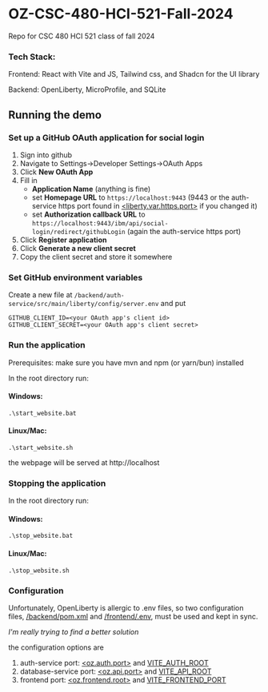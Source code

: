 # OZ-CSC-480-HCI-521-Fall-2024
Repo for CSC 480 HCI 521 class of fall 2024

### Tech Stack:
Frontend: React with Vite and JS, Tailwind css, and Shadcn for the UI library

Backend: OpenLiberty, MicroProfile, and SQLite

## Running the demo

### Set up a GitHub OAuth application for social login

1. Sign into github
1. Navigate to Settings->Developer Settings->OAuth Apps
1. Click **New OAuth App**
1. Fill in
    - **Application Name** (anything is fine)
    - set **Homepage URL** to `https://localhost:9443` (9443 or the auth-service https port found in [<liberty.var.https.port>](/backend/auth-service/pom.xml) if you changed it)
    - set **Authorization callback URL** to `https://localhost:9443/ibm/api/social-login/redirect/githubLogin` (again the auth-service https port)
1. Click **Register application**
1. Click **Generate a new client secret**
1. Copy the client secret and store it somewhere

### Set GitHub environment variables
Create a new file at `/backend/auth-service/src/main/liberty/config/server.env`
and put
```
GITHUB_CLIENT_ID=<your OAuth app's client id>
GITHUB_CLIENT_SECRET=<your OAuth app's client secret>
```

### Run the application
Prerequisites: make sure you have mvn and npm (or yarn/bun) installed

In the root directory run:

#### Windows:
```batch
.\start_website.bat
```

#### Linux/Mac:
```shell
.\start_website.sh
```

the webpage will be served at http://localhost

### Stopping the application

In the root directory run:

#### Windows:
```batch
.\stop_website.bat
```

#### Linux/Mac:
```shell
.\stop_website.sh
```
### Configuration

Unfortunately, OpenLiberty is allergic to .env files, so two configuration files, [/backend/pom.xml](/backend/pom.xml) and [/frontend/.env](/frontend/.env), must be used and kept in sync.

*I'm really trying to find a better solution*

the configuration options are
1. auth-service port: [<oz.auth.port>](/backend/pom.xml) and [VITE_AUTH_ROOT](/frontend/.env)
1. database-service port: [<oz.api.port>](/backend/pom.xml) and [VITE_API_ROOT](/frontend/.env)
1. frontend port: [<oz.frontend.root>](/backend/pom.xml) and [VITE_FRONTEND_PORT](/frontend/.env)
